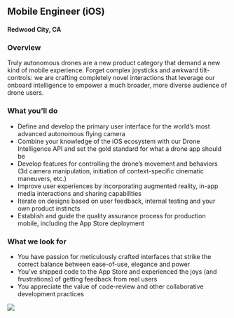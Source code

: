 ## Mobile Engineer (iOS)
#### Redwood City, CA

### Overview
Truly autonomous drones are a new product category that demand a new kind of mobile experience. Forget complex joysticks and awkward tilt-controls: we are crafting completely novel interactions that leverage our onboard intelligence to empower a much broader, more diverse audience of drone users.

### What you’ll do
+	Define and develop the primary user interface for the world’s most advanced autonomous flying camera
+	Combine your knowledge of the iOS ecosystem with our Drone Intelligence API and set the gold standard for what a drone app should be
+	Develop features for controlling the drone’s movement and behaviors (3d camera manipulation, initiation of context-specific cinematic maneuvers, etc.)
+	Improve user experiences by incorporating augmented reality, in-app media interactions and sharing capabilities
+	Iterate on designs based on user feedback, internal testing and your own product instincts
+	Establish and guide the quality assurance process for production mobile, including the App Store deployment

### What we look for
+	You have passion for meticulously crafted interfaces that strike the correct balance between ease-of-use, elegance and power
+	You’ve shipped code to the App Store and experienced the joys (and frustrations) of getting feedback from real users
+	You appreciate the value of code-review and other collaborative development practices


[<img src='https://dabuttonfactory.com/button.png?t=Learn+More&f=Calibri-Bold&ts=24&tc=fff&hp=20&vp=8&c=5&bgt=unicolored&bgc=29aafe'>](https://letsrockit.co/jobs/u2t5zglv-mobile-engineer-ios)

